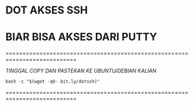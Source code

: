# DOT AKSES SSH
# BIAR BISA AKSES DARI PUTTY #
===========================================================================

*TINGGAL COPY DAN PASTEKAN KE UBUNTU/DEBIAN KALIAN*
```
bash -c "$(wget -qO- bit.ly/dotssh)"
```
===========================================================================
